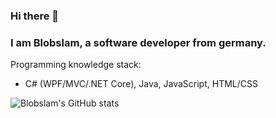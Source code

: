### Hi there 👋
### I am Blobslam, a software developer from germany.<br/>

Programming knowledge stack:<br/>
- C# (WPF/MVC/.NET Core), Java, JavaScript, HTML/CSS

![Blobslam's GitHub stats](https://github-readme-stats.vercel.app/api?username=Blobslam&show_icons=true&theme=radical)

<!--
**Blobslam/Blobslam** is a ✨ _special_ ✨ repository because its `README.md` (this file) appears on your GitHub profile.

Here are some ideas to get you started:

- 🔭 I’m currently working on ...
- 🌱 I’m currently learning ...
- 👯 I’m looking to collaborate on ...
- 🤔 I’m looking for help with ...
- 💬 Ask me about ...
- 📫 How to reach me: ...
- 😄 Pronouns: ...
- ⚡ Fun fact: ...
-->
